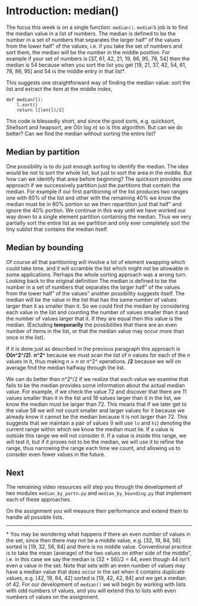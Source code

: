 # Introduction: median()

The focus this week is on a single function: `median()`. `median`’s job
is to find the median value in a list of numbers. The median is defined
to be the number in a set of numbers that separates the larger half”
of the values from the lower half” of the values, i.e. if you take
the set of numbers and sort them, the median will be the number in the
middle position. For example if your set of numbers is [37, 61, 42, 21,
19, 86, 95, 78, 54] then the median is 54 because when you sort the
list you get [19, 21, 37, 42, 54, 61, 78, 86, 95] and 54 is the middle
entry in that list\*.

This suggests one straightforward way of finding the median value: sort
the list and extract the item at the middle index,

     
    def median(l):
        l.sort()
        return l[len(l)/2]

This code is blessedly short, and since the good sorts, e.g. quicksort,
Shellsort and heapsort, are O(*n* log _n_) so is this algorithm. But can
we do better? Can we find the median without sorting the entire list?

## Median by partition

One possibility is to do just enough sorting to identify the median. The
idea would be not to sort the whole list, but just to sort the area in
the middle. But how can we identify that area before beginning? The
quicksort provides one approach if we successively partition just the
partitions that contain the median. For example if our first
partitioning of the list produces two ranges one with 60% of the list
and other with the remaining 40% we know the median must be in 60%
portion so we then repartition just that half” and ignore the 40%
portion. We continue in this way until we have worked our way down to a
single element partition containing the median. Thus we very partially
sort the entire list as we partition and only ever completely sort the
tiny sublist that contains the median itself.

## Median by bounding

Of course all that partitioning will involve a lot of element swapping
which could take time, and it will scramble the list which might not be
allowable in some applications. Perhaps the whole sorting approach was a
wrong turn. Looking back to the original definition The median is
defined to be the number in a set of numbers that separates the larger
half” of the values from the lower half” of the values” another
possibility suggests itself. The median will be the value in the list
that has the same number of values larger than it as smaller than it. So
we could find the median by considering each value in the list and
counting the number of values smaller than it and the number of values
larger that it. If they are equal then this value is the median.
(Excluding **temporarily** the possibilities that there are an even
number of items in the list, or that the median value may occur more
than once in the list).

If it is done just as described in the previous paragraph this approach
is **O(*n*^2^/2)**. ***n*^2^** because we must scan the list of *n*
values for each of the _n_ values in it, thus making _n_ &times; _n_ or _n_^2^
operations. **/2** because we will on average find the median halfway
through the list.

We can do better than _n_^2^/2 if we realize that each value we examine
that fails to be the median provides some information about the actual
median value. For example, if we check the value 72 and discover that
there are 11 values smaller than it in the list and 18 values larger
than it in the list, we know the median must be larger than 72. This
means that if we later get to the value 58 we will not count smaller and
larger values for it because we already know it cannot be the median
because it is not larger than 72. This suggests that we maintain a pair
of values (I will use `lo` and `hi`) denoting the current range within
which we know the median must lie. If a value is outside this range we
will not consider it. If a value is inside this range, we will test it,
but if it proves not to be the median, we will use it to refine the
range, thus narrowing the range each time we count, and allowing us to
consider even fewer values in the future.

## Next

The remaining video resources will step you through the development of
two modules `median_by_partn.py` and `median_by_bounding.py` that
implement each of these approaches.

On the assignment you will measure their performance and extend them to
handle all possible lists.

------------------------------------------------------------------------

\* You may be wondering what happens if there an even number of values
in the set, since then there may not be a middle value, e.g. [32, 19,
84, 56] sorted is [19, 32, 56, 84] and there is no middle value.
Conventional practice is to take the mean (average) of the two values on
either side of the middle”, i.e. in this case we say the median is
(32 + 56)/2 = 44, even though 44 isn’t even a value in the set. Note
that sets with an even number of values may have a median value that
does occur in the set when it contains duplicate values, e.g. [42, 19,
84, 42] sorted is [19, 42, 42, 84] and we get a median of 42. For our
development of `median()` we will begin by working with lists with odd
numbers of values, and you will extend this to lists with even numbers
of values on the assignment.
